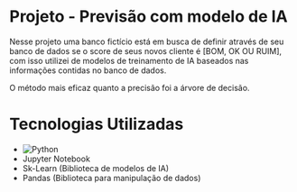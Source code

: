 # **Projeto - Previsão com modelo de IA**

Nesse projeto uma banco fictício está em busca de definir através de seu banco de dados se o score de seus novos cliente é [BOM, OK OU RUIM], com isso utilizei de modelos de treinamento de IA baseados nas informações contidas no banco de dados.

O método mais eficaz quanto a precisão foi a árvore de decisão.

# Tecnologias Utilizadas

- ![Python](https://img.shields.io/badge/Python-000?style=for-the-badge&logo=python)
- Jupyter Notebook
- Sk-Learn (Biblioteca de modelos de IA)
- Pandas (Biblioteca para manipulação de dados)
